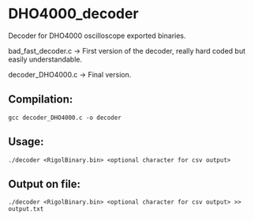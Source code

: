 # DHO4000_decoder
Decoder for DHO4000 oscilloscope exported binaries.

bad_fast_decoder.c -> First version of the decoder, really hard coded but easily understandable.

decoder_DHO4000.c -> Final version.

## Compilation:
`gcc decoder_DHO4000.c -o decoder`
## Usage:
`./decoder <RigolBinary.bin> <optional character for csv output>`

## Output on file:
`./decoder <RigolBinary.bin> <optional character for csv output> >> output.txt`
